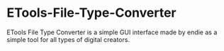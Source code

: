 # ETools-File-Type-Converter
ETools File Type Converter is a simple GUI interface made by endie as a simple tool for all types of digital creators.
